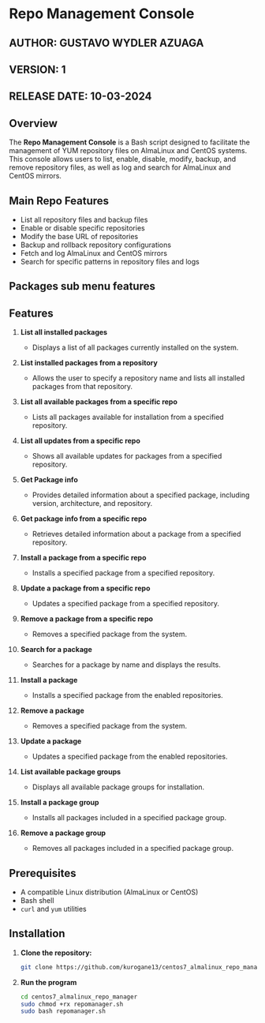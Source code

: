 # Repo Management Console

## AUTHOR: GUSTAVO WYDLER AZUAGA
## VERSION: 1
## RELEASE DATE: 10-03-2024

## Overview

The **Repo Management Console** is a Bash script designed to facilitate the management of YUM repository files on AlmaLinux and CentOS systems. This console allows users to list, enable, disable, modify, backup, and remove repository files, as well as log and search for AlmaLinux and CentOS mirrors.

## Main Repo Features

- List all repository files and backup files
- Enable or disable specific repositories
- Modify the base URL of repositories
- Backup and rollback repository configurations
- Fetch and log AlmaLinux and CentOS mirrors
- Search for specific patterns in repository files and logs

## Packages sub menu features

## Features

1. **List all installed packages**
   - Displays a list of all packages currently installed on the system.

2. **List installed packages from a repository**
   - Allows the user to specify a repository name and lists all installed packages from that repository.

3. **List all available packages from a specific repo**
   - Lists all packages available for installation from a specified repository.

4. **List all updates from a specific repo**
   - Shows all available updates for packages from a specified repository.

5. **Get Package info**
   - Provides detailed information about a specified package, including version, architecture, and repository.

6. **Get package info from a specific repo**
   - Retrieves detailed information about a package from a specified repository.

7. **Install a package from a specific repo**
   - Installs a specified package from a specified repository.

8. **Update a package from a specific repo**
   - Updates a specified package from a specified repository.

9. **Remove a package from a specific repo**
   - Removes a specified package from the system.

10. **Search for a package**
    - Searches for a package by name and displays the results.

11. **Install a package**
    - Installs a specified package from the enabled repositories.

12. **Remove a package**
    - Removes a specified package from the system.

13. **Update a package**
    - Updates a specified package from the enabled repositories.

14. **List available package groups**
    - Displays all available package groups for installation.

15. **Install a package group**
    - Installs all packages included in a specified package group.

16. **Remove a package group**
    - Removes all packages included in a specified package group.

## Prerequisites

- A compatible Linux distribution (AlmaLinux or CentOS)
- Bash shell
- `curl` and `yum` utilities

## Installation

1. **Clone the repository:**

   ```bash
   git clone https://github.com/kurogane13/centos7_almalinux_repo_manager.git
   
2. **Run the program**

   ```bash
   cd centos7_almalinux_repo_manager
   sudo chmod +rx repomanager.sh
   sudo bash repomanager.sh
